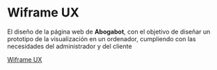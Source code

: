 # Wiframe UX

El diseño de la página web de **Abogabot**, con el objetivo de diseñar un prototipo de la visualización en un ordenador, cumpliendo con las necesidades del administrador y del cliente

[Wiframe UX](./WiframeUX.jpg)
